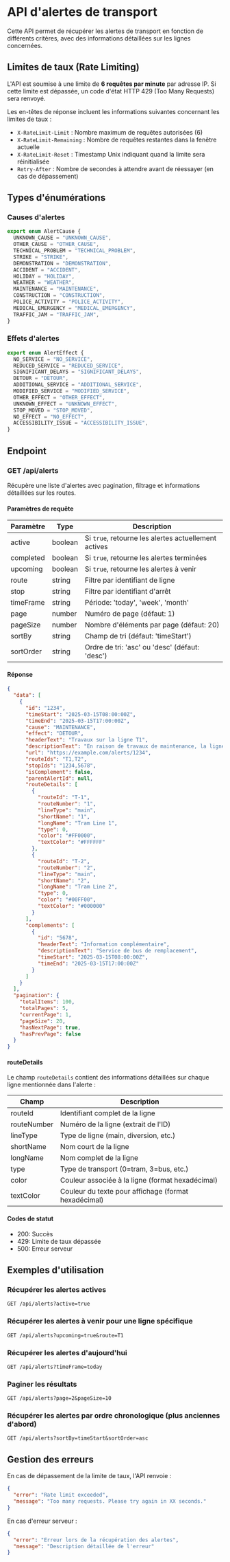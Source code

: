 # API d'alertes de transport

Cette API permet de récupérer les alertes de transport en fonction de différents critères, avec des informations détaillées sur les lignes concernées.

## Limites de taux (Rate Limiting)

L'API est soumise à une limite de **6 requêtes par minute** par adresse IP. Si cette limite est dépassée, un code d'état HTTP 429 (Too Many Requests) sera renvoyé.

Les en-têtes de réponse incluent les informations suivantes concernant les limites de taux :
- `X-RateLimit-Limit` : Nombre maximum de requêtes autorisées (6)
- `X-RateLimit-Remaining` : Nombre de requêtes restantes dans la fenêtre actuelle
- `X-RateLimit-Reset` : Timestamp Unix indiquant quand la limite sera réinitialisée
- `Retry-After` : Nombre de secondes à attendre avant de réessayer (en cas de dépassement)

## Types d'énumérations

### Causes d'alertes

```typescript
export enum AlertCause {
  UNKNOWN_CAUSE = "UNKNOWN_CAUSE",
  OTHER_CAUSE = "OTHER_CAUSE",
  TECHNICAL_PROBLEM = "TECHNICAL_PROBLEM",
  STRIKE = "STRIKE",
  DEMONSTRATION = "DEMONSTRATION",
  ACCIDENT = "ACCIDENT",
  HOLIDAY = "HOLIDAY",
  WEATHER = "WEATHER",
  MAINTENANCE = "MAINTENANCE",
  CONSTRUCTION = "CONSTRUCTION",
  POLICE_ACTIVITY = "POLICE_ACTIVITY",
  MEDICAL_EMERGENCY = "MEDICAL_EMERGENCY",
  TRAFFIC_JAM = "TRAFFIC_JAM",
}
```

### Effets d'alertes

```typescript
export enum AlertEffect {
  NO_SERVICE = "NO_SERVICE",
  REDUCED_SERVICE = "REDUCED_SERVICE",
  SIGNIFICANT_DELAYS = "SIGNIFICANT_DELAYS",
  DETOUR = "DETOUR",
  ADDITIONAL_SERVICE = "ADDITIONAL_SERVICE",
  MODIFIED_SERVICE = "MODIFIED_SERVICE",
  OTHER_EFFECT = "OTHER_EFFECT",
  UNKNOWN_EFFECT = "UNKNOWN_EFFECT",
  STOP_MOVED = "STOP_MOVED",
  NO_EFFECT = "NO_EFFECT",
  ACCESSIBILITY_ISSUE = "ACCESSIBILITY_ISSUE",
}
```

## Endpoint

### GET /api/alerts

Récupère une liste d'alertes avec pagination, filtrage et informations détaillées sur les routes.

#### Paramètres de requête

| Paramètre   | Type    | Description                                                  |
|-------------|---------|--------------------------------------------------------------|
| active      | boolean | Si `true`, retourne les alertes actuellement actives         |
| completed   | boolean | Si `true`, retourne les alertes terminées                    |
| upcoming    | boolean | Si `true`, retourne les alertes à venir                      |
| route       | string  | Filtre par identifiant de ligne                              |
| stop        | string  | Filtre par identifiant d'arrêt                               |
| timeFrame   | string  | Période: 'today', 'week', 'month'                            |
| page        | number  | Numéro de page (défaut: 1)                                   |
| pageSize    | number  | Nombre d'éléments par page (défaut: 20)                      |
| sortBy      | string  | Champ de tri (défaut: 'timeStart')                           |
| sortOrder   | string  | Ordre de tri: 'asc' ou 'desc' (défaut: 'desc')               |

#### Réponse

```json
{
  "data": [
    {
      "id": "1234",
      "timeStart": "2025-03-15T08:00:00Z",
      "timeEnd": "2025-03-15T17:00:00Z",
      "cause": "MAINTENANCE",
      "effect": "DETOUR",
      "headerText": "Travaux sur la ligne T1",
      "descriptionText": "En raison de travaux de maintenance, la ligne T1 est déviée...",
      "url": "https://example.com/alerts/1234",
      "routeIds": "T1,T2",
      "stopIds": "1234,5678",
      "isComplement": false,
      "parentAlertId": null,
      "routeDetails": [
        {
          "routeId": "T-1",
          "routeNumber": "1",
          "lineType": "main",
          "shortName": "1",
          "longName": "Tram Line 1",
          "type": 0,
          "color": "#FF0000",
          "textColor": "#FFFFFF"
        },
        {
          "routeId": "T-2",
          "routeNumber": "2",
          "lineType": "main",
          "shortName": "2",
          "longName": "Tram Line 2",
          "type": 0,
          "color": "#00FF00",
          "textColor": "#000000"
        }
      ],
      "complements": [
        {
          "id": "5678",
          "headerText": "Information complémentaire",
          "descriptionText": "Service de bus de remplacement",
          "timeStart": "2025-03-15T08:00:00Z",
          "timeEnd": "2025-03-15T17:00:00Z"
        }
      ]
    }
  ],
  "pagination": {
    "totalItems": 100,
    "totalPages": 5,
    "currentPage": 1,
    "pageSize": 20,
    "hasNextPage": true,
    "hasPrevPage": false
  }
}
```

#### routeDetails

Le champ `routeDetails` contient des informations détaillées sur chaque ligne mentionnée dans l'alerte :

| Champ       | Description                                           |
|-------------|-------------------------------------------------------|
| routeId     | Identifiant complet de la ligne                       |
| routeNumber | Numéro de la ligne (extrait de l'ID)                  |
| lineType    | Type de ligne (main, diversion, etc.)                 |
| shortName   | Nom court de la ligne                                 |
| longName    | Nom complet de la ligne                               |
| type        | Type de transport (0=tram, 3=bus, etc.)               |
| color       | Couleur associée à la ligne (format hexadécimal)      |
| textColor   | Couleur du texte pour affichage (format hexadécimal)  |

#### Codes de statut

- 200: Succès
- 429: Limite de taux dépassée
- 500: Erreur serveur

## Exemples d'utilisation

### Récupérer les alertes actives

```
GET /api/alerts?active=true
```

### Récupérer les alertes à venir pour une ligne spécifique

```
GET /api/alerts?upcoming=true&route=T1
```

### Récupérer les alertes d'aujourd'hui

```
GET /api/alerts?timeFrame=today
```

### Paginer les résultats

```
GET /api/alerts?page=2&pageSize=10
```

### Récupérer les alertes par ordre chronologique (plus anciennes d'abord)

```
GET /api/alerts?sortBy=timeStart&sortOrder=asc
```

## Gestion des erreurs

En cas de dépassement de la limite de taux, l'API renvoie :

```json
{
  "error": "Rate limit exceeded",
  "message": "Too many requests. Please try again in XX seconds."
}
```

En cas d'erreur serveur :

```json
{
  "error": "Erreur lors de la récupération des alertes",
  "message": "Description détaillée de l'erreur"
}
```